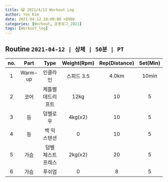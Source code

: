 ```yaml
---
title: 😸 2021/4/12 Workout Log
author: Yon Kim
date: 2021-04-12 10:00:00 +0900
categories: [Workout, 운동로그_2021]
tags: [Workout_log]
---
```


## Routine `2021-04-12 | 상체 | 50분 | PT` ##
|no.|Part|Type|Weight(Rpm)|Rep(Distance)|Set(Min)|
|:---:|:---:|:---:|:---:|:---:|:---:|
|1|Warm-up|인클라인|스피드 3.5|4.0km|10min|
|2|코어|케틀벨 데드리프트|12kg|10|5|
|3|등|덤벨로우|4kg(x2)|10|5|
|4|등|백 익스텐션|0|10|5|
|5|가슴|덤벨 체스트 프레스|2kg(x2)|20|5|
|6|가슴|푸쉬업|0|8|5|
